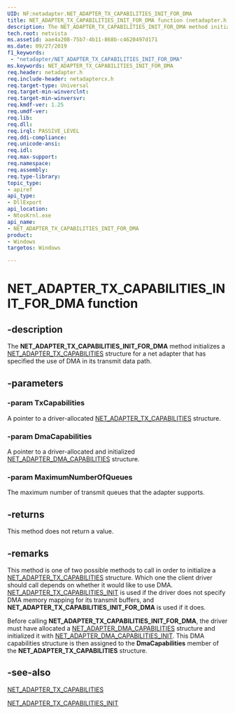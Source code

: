 ```yaml
---
UID: NF:netadapter.NET_ADAPTER_TX_CAPABILITIES_INIT_FOR_DMA
title: NET_ADAPTER_TX_CAPABILITIES_INIT_FOR_DMA function (netadapter.h)
description: The NET_ADAPTER_TX_CAPABILITIES_INIT_FOR_DMA method initializes a NET_ADAPTER_TX_CAPABILITIES structure for a net adapter that has specified the use of DMA in its transmit data path.
tech.root: netvista
ms.assetid: aae4a208-75b7-4b11-868b-c4620497d171
ms.date: 09/27/2019
f1_keywords:
 - "netadapter/NET_ADAPTER_TX_CAPABILITIES_INIT_FOR_DMA"
ms.keywords: NET_ADAPTER_TX_CAPABILITIES_INIT_FOR_DMA
req.header: netadapter.h
req.include-header: netadaptercx.h
req.target-type: Universal
req.target-min-winverclnt:
req.target-min-winversvr:
req.kmdf-ver: 1.25
req.umdf-ver:
req.lib:
req.dll:
req.irql: PASSIVE_LEVEL
req.ddi-compliance:
req.unicode-ansi:
req.idl:
req.max-support:
req.namespace:
req.assembly:
req.type-library: 
topic_type: 
- apiref
api_type: 
- DllExport
api_location:
- NtosKrnl.exe
api_name: 
- NET_ADAPTER_TX_CAPABILITIES_INIT_FOR_DMA
product:
- Windows
targetos: Windows

---
```


# NET_ADAPTER_TX_CAPABILITIES_INIT_FOR_DMA function


## -description


The **NET_ADAPTER_TX_CAPABILITIES_INIT_FOR_DMA** method initializes a [NET_ADAPTER_TX_CAPABILITIES](ns-netadapter-_net_adapter_tx_capabilities.md) structure for a net adapter that has specified the use of DMA in its transmit data path.

## -parameters

### -param TxCapabilities

A pointer to a driver-allocated [NET_ADAPTER_TX_CAPABILITIES](ns-netadapter-_net_adapter_tx_capabilities.md) structure.

### -param DmaCapabilities

A pointer to a driver-allocated and initialized [NET_ADAPTER_DMA_CAPABILITIES](ns-netadapter-_net_adapter_dma_capabilities.md) structure.

### -param MaximumNumberOfQueues

The maximum number of transmit queues that the adapter supports.

## -returns

This method does not return a value.

## -remarks

This method is one of two possible methods to call in order to initialize a [NET_ADAPTER_TX_CAPABILITIES](ns-netadapter-_net_adapter_tx_capabilities.md) structure. Which one the client driver should call depends on whether it would like to use DMA. [NET_ADAPTER_TX_CAPABILITIES_INIT](nf-netadapter-net_adapter_tx_capabilities_init.md) is used if the driver does not specify DMA memory mapping for its transmit buffers, and **NET_ADAPTER_TX_CAPABILITIES_INIT_FOR_DMA** is used if it does.

Before calling **NET_ADAPTER_TX_CAPABILITIES_INIT_FOR_DMA**, the driver must have allocated a [NET_ADAPTER_DMA_CAPABILITIES](ns-netadapter-_net_adapter_dma_capabilities.md) structure and initialized it with [NET_ADAPTER_DMA_CAPABILITIES_INIT](nf-netadapter-net_adapter_dma_capabilities_init.md). This DMA capabilities structure is then assigned to the **DmaCapabilities** member of the **NET_ADAPTER_TX_CAPABILITIES** structure.



## -see-also
[NET_ADAPTER_TX_CAPABILITIES](ns-netadapter-_net_adapter_tx_capabilities.md)

[NET_ADAPTER_TX_CAPABILITIES_INIT](nf-netadapter-net_adapter_tx_capabilities_init.md)
